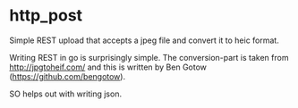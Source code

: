 # http_post
Simple REST upload that accepts a jpeg file and convert it to heic format.

Writing REST in go is surprisingly simple. The conversion-part is taken from
http://jpgtoheif.com/ and this is written by Ben Gotow (https://github.com/bengotow).

SO helps out with writing json.
